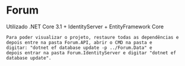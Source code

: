 # Forum

Utilizado .NET Core 3.1 + IdentityServer + EntityFramework Core
```
Para poder visualizar o projeto, restaure todas as dependências e
depois entre na pasta Forum.API, abrir o CMD na pasta e 
digitar: "dotnet ef database update -p ../Forum.Data" e
depois entrar na pasta Forum.IdentityServer e digitar "dotnet ef database update".
```
